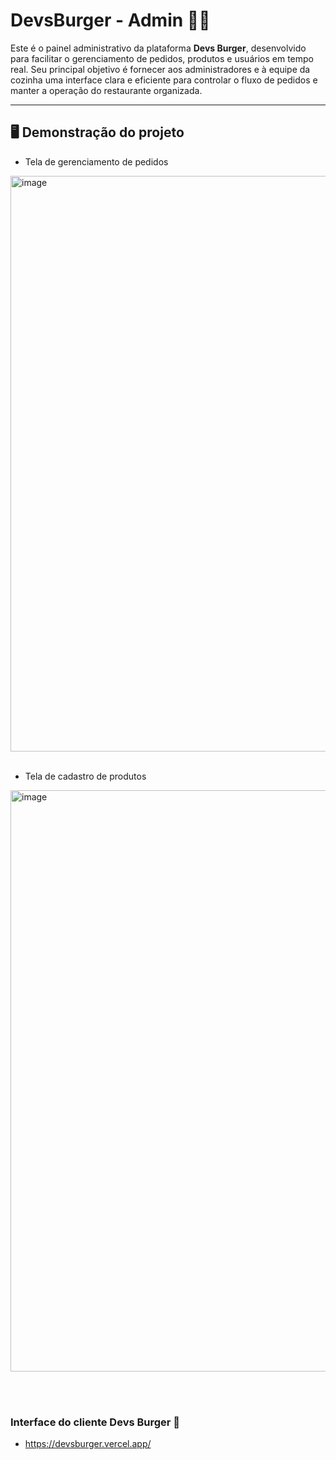 # DevsBurger - Admin 🧑‍🍳

Este é o painel administrativo da plataforma **Devs Burger**, desenvolvido para facilitar o gerenciamento de pedidos, produtos e usuários em tempo real. Seu principal objetivo é fornecer aos administradores e à equipe da cozinha uma interface clara e eficiente para controlar o fluxo de pedidos e manter a operação do restaurante organizada.

---
## 🖥️ Demonstração do projeto    
- Tela de gerenciamento de pedidos
<img width="1620" height="921" alt="image" src="https://github.com/user-attachments/assets/09b947a9-ef77-4950-829d-3fd43ea51c6f" />
<br><br>

- Tela de cadastro de produtos
<img width="1623" height="930" alt="image" src="https://github.com/user-attachments/assets/4b316fb6-36ed-4198-b42f-174bba53b8c0" />

<br><br>
### Interface do cliente Devs Burger 🍔 ###       
- https://devsburger.vercel.app/   
